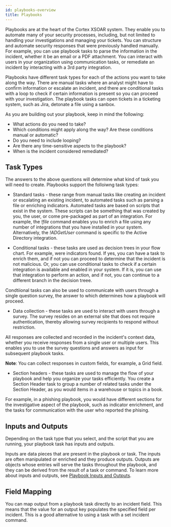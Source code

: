 ```yaml
---
id: playbooks-overview
title: Playbooks
---
```

Playbooks are at the heart of the Cortex XSOAR system. They enable you to automate many of your security processes, including, but not limited to handling your investigations and managing your tickets. You can structure and automate security responses that were previously handled manually. For example, you can use playbook tasks to parse the information in the incident, whether it be an email or a PDF attachment. You can interact with users in your organization using communication tasks, or remediate an incident by interacting with a 3rd party integration. 

Playbooks have different task types for each of the actions you want to take along the way. There are manual tasks where an analyst might have to confirm information or escalate an incident, and there are conditional tasks with a loop to check if certain information is present so you can proceed with your investigation. The playbook tasks can open tickets in a ticketing system, such as Jira, detonate a file using a sanbox. 

As you are building out your playbook, keep in mind the following: 

* What actions do you need to take?
* Which conditions might apply along the way? Are these conditions manual or automatic?
* Do you need to include looping?
* Are there any time-sensitive aspects to the playbook?
* When is the incident considered remediated?


## Task Types
The answers to the above questions will determine what kind of task you will need to create. Playbooks support the folloiwng task types:

* Standard tasks - these range from manual tasks like creating an incident or escalating an existing incident, to automated tasks such as parsing a file or enriching indicators. Automated tasks are based on scripts that exist in the system. These scripts can be something that was created by you, the user, or come pre-packaged as part of an integration. For example, the *!file* command enables you to enrich a file using any number of integrations that you have installed in your system. Alternatively, the *!ADGetUser* command is specific to the Active Directory integration.

* Conditional tasks - these tasks are used as decision trees in your flow chart. For example, were indicators found. If yes, you can have a task to enrich them, and if not you can proceed to determine that the incident is not malicious. Or, you can use conditional tasks to check if a certain integration is available and enabled in your system. If it is, you can use that integration to perform an action, and if not, you can continue to a different branch in the decision treee.

Condtiional tasks can also be used to communicate with users through a single question survey, the answer to which determines how a playbook will proceed. 

* Data collection - these tasks are used to interact with users through a survey. The survey resides on an external site that does not require authentication, thereby allowing survey recipients to respond without restriction.

All responses are collected and recorded in the incident's context data, whether you receive responses from a single user or multiple users. This enables you to use the survey questions and answers as input for subsequent playbook tasks.

**Note**: You can collect responses in custom fields, for example, a Grid field.

* Section headers - these tasks are used to manage the flow of your playbook and help you organize your tasks efficiently. You create a Section Header task to group a number of related tasks under the Section Header, as you would items in a warehouse or topics in a book. 

For example, in a phishing playbook, you would have different sections for the investigative aspect of the playbook, such as indicator enrichment, and the tasks for communication with the user who reported the phising. 

## Inputs and Outputs
Depending on the task type that you select, and the script that you are running, your playbook task has inputs and outputs. 

Inputs are data pieces that are present in the playbook or task. The inputs are often manipulated or enriched and they produce outputs. Outputs are objects whose entries will serve the tasks throughout the playbook, and they can be derived from the result of a task or command. To learn more about inputs and outputs, see [Playbook Inputs and Outputs](../playbooks/playbooks-inputs-outputs).

## Field Mapping
You can map output from a playbook task directly to an incident field. This means that the value for an output key populates the specified field per incident. This is a good alternative to using a task with a set incident command. 


